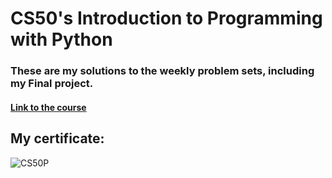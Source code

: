 # CS50's Introduction to Programming with Python
### These are my solutions to the weekly problem sets, including my Final project.
#### [Link to the course](https://cs50.harvard.edu/python/2022/)

## My certificate:

![CS50P](https://github.com/DorianKue/CS50P/assets/121560870/f36e807d-ef76-4544-b067-0f5a470f4881)


